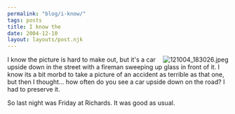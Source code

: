 ```yaml
---
permalink: "blog/i-know/"
tags: posts
title: I know the
date: 2004-12-10
layout: layouts/post.njk
---
```


[<img src="http://pics.livejournal.com/wasson/pic/00009r8p" alt="121004_183026.jpeg" border="0" align="right" />][1]I know the picture is hard to make out, but it's a car upside down in the street with a fireman sweeping up glass in front of it. I know its a bit morbd to take a picture of an accident as terrible as that one, but then I thought... how often do you see a car upside down on the road? I had to preserve it.

So last night was Friday at Richards. It was good as usual.

 [1]: http://pics.livejournal.com/wasson/pic/00009r8p/